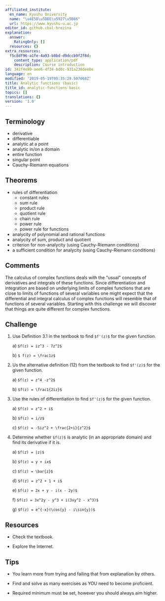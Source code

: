 ```yaml
---
affiliated_institute:
  en_name: Kyushu University
  name: "\u4E5D\u5DDE\u5927\u5B66"
  url: https://www.kyushu-u.ac.jp
editor_id: github.cbal-brezina
explanation:
  answer:
    RatingOnly: []
  resources: {}
extra_resources:
  f5c8df96-a1fe-4a93-b8bd-d9dccb9f2f8d:
    content_type: application/pdf
    description: Course introduction
id: 342f4e99-aee6-4f34-bd0c-931a238dee8e
language: en
modified: '2019-05-19T05:35:29.507068Z'
title: Analytic functions (basic)
title_id: analytic-functions-basic
topics: []
translations: {}
version: '1.0'
---
```


## Terminology 
- derivative
- differentiable
- analytic at a point
- analytic in/on  a domain
- entire function
- singular point
- Cauchy-Riemann equations



## Theorems

- rules of differentiation
  - constant rules
  - sum rule
  - product rule
  - quotient rule
  - chain rule
  - power rule
  - power rule for functions
- analycity of polynomial and rational functions
- analycity of sum, product and quotient
- criterion for non-analycity (using Cauchy-Riemann conditions)
- a sufficient condition for analycity (using Cauchy-Riemann conditions)



## Comments

The calculus of complex functions deals with the "usual" concepts of derivatives and integrals of these functions. Since differentiation and integration are based on underlying  limits of complex functions that are close to limits of functions of several variables one might expect that the differential and integral calculus of complex functions will resemble that of functions of several variables.  Starting with this challenge we will discover that things are quite different for complex functions. 





## Challenge

1. Use Definition 3.1 in the textbook to find `$f'(z)$` for the given function.

    a) `$f(z) = iz^3 - 7z^2$`

    b) `$ f(z) = \frac1z$`
    
2. Us the alternative definition (12) from the textbook to find `$f'(z)$` for the given function.

    a) `$f(z) = z^4 -z^2$`

    b) `$f(z) = \frac1{2iz}$`
    
3. Use the rules of differentiation to find `$f'(z)$` for the given function.

    a) `$f(z) = z^2 + i$`

    b) `$f(z) = i/z$`

    c) `$f(z) = -5iz^2 + \frac{2+i}{z^2}$`

3. Determine whether `$f(z)$` is analytic (in an appropriate domain) and find its derivative if it is.

    a) `$f(z) = |z|$`
  
    b) `$f(z) = y + ix$`
  
    c) `$f(z) = \bar{z}$`
  
    d) `$f(z) = z^2 + 1 + i$`
  
    e) `$f(z) = 2x + y - i(x - 2y)$`
  
    f) `$f(z) = 3x^2y - y^3 + i(3xy^2 - x^3)$`
  
    g) `$f(z) = e^{-x}(\cos{y} - i\sin{y})$`
   
   



## Resources

- Check the textbook.


- Explore the Internet.


## Tips


- You learn more from trying and failing that from  explanation by others.

- Find and solve as many exercises as YOU need to become proficient.

- Required minimum must be set, however you should always aim higher.






